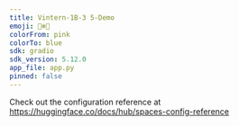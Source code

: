 ```yaml
---
title: Vintern-1B-3 5-Demo
emoji: 🥶❄️🥶
colorFrom: pink
colorTo: blue
sdk: gradio
sdk_version: 5.12.0
app_file: app.py
pinned: false
---
```


Check out the configuration reference at https://huggingface.co/docs/hub/spaces-config-reference
